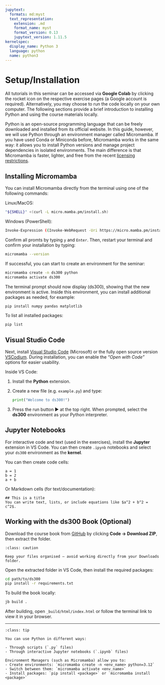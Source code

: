 ```yaml
---
jupytext:
  formats: md:myst
  text_representation:
    extension: .md
    format_name: myst
    format_version: 0.13
    jupytext_version: 1.11.5
kernelspec:
  display_name: Python 3
  language: python
  name: python3
---
```


# <i class="fa-solid fa-repeat"></i> Setup/Installation

All tutorials in this seminar can be accessed via **Google Colab** by clicking the rocket icon on the respective exercise pages (a Google account is required). Alternatively, you may choose to run the code locally on your own computer. The following sections provide a brief introduction to installing Python and using the course materials locally.

Python is an open-source programming language that can be freely downloaded and installed from its official website. In this guide, however, we will use Python through an environment manager called Micromamba. If you have used Conda or Miniconda before, Micromamba works in the same way: it allows you to install Python versions and manage project dependencies in isolated environments. The main difference is that Micromamba is faster, lighter, and free from the recent [licensing restrictions](https://www.fz-juelich.de/en/rse/the_latest/the-anaconda-is-squeezing-us).


## Installing Micromamba

You can install Micromamba directly from the terminal using one of the following commands:

Linux/MacOS:

```bash
"${SHELL}" <(curl -L micro.mamba.pm/install.sh)
```

Windows (PowerShell):

```bash
Invoke-Expression ((Invoke-WebRequest -Uri https://micro.mamba.pm/install.ps1 -UseBasicParsing).Content)
```

Confirm all promts by typing `y` and `Enter`. Then, restart your terminal and confirm your installation by typing:

```bash
micromamba --version
```

If successful, you can start to create an environment for the seminar:

```bash
micromamba create -n ds300 python
micromamba activate ds300
```

The terminal prompt should now display (ds300), showing that the new environment is active. Inside this environment, you can install additional packages as needed, for example:

```bash
pip install numpy pandas matplotlib
```

To list all installed packages:

```bash
pip list
```

## Visual Studio Code

Next, install [Visual Studio Code](https://code.visualstudio.com/) (Microsoft) or the fully open source version [VSCodium](https://vscodium.com/). During installation, you can enable the *“Open with Code”* options for easier usability.

Inside VS Code:

1. Install the **Python** extension.
2. Create a new file (e.g. `example.py`) and type:

   ```python
   print("Welcome to ds300!")
   ```
3. Press the run button ▶️ at the top right.
   When prompted, select the **ds300** environment as your Python interpreter.


## Jupyter Notebooks

For interactive code and text (used in the exercises), install the **Jupyter** extension in VS Code.
You can then create `.ipynb` notebooks and select your `ds300` environment as the **kernel**.

You can then create code cells:

```{code-cell}
a = 1
b = 2
a + b
```

Or Markdown cells (for text/documentation):

```
## This is a title
You can write text, lists, or include equations like $a^2 + b^2 = c^2$.
```


## Working with the ds300 Book (Optional)

Download the course book from [GitHub](https://github.com/mibur1/ds300) by clicking **Code → Download ZIP**, then extract the folder.

```{admonition} File management
:class: caution

Keep your files organised — avoid working directly from your Downloads folder.
```

Open the extracted folder in VS Code, then install the required packages:

```bash
cd path/to/ds300
pip install -r requirements.txt
```

To build the book locally:

```bash
jb build .
```

After building, open `_build/html/index.html` or follow the terminal link to view it in your browser.

---

```{admonition} Summary
:class: tip

You can use Python in different ways:

- Through scripts (`.py` files)  
- Through interactive Jupyter notebooks (`.ipynb` files)

Environment Managers (such as Micromamba) allow you to:
- Create environments: `micromamba create -n <env_name> python=3.12`  
- Switch between them: `micromamba activate <env_name>`  
- Install packages: `pip install <package>` or `micromamba install <package>`
```
